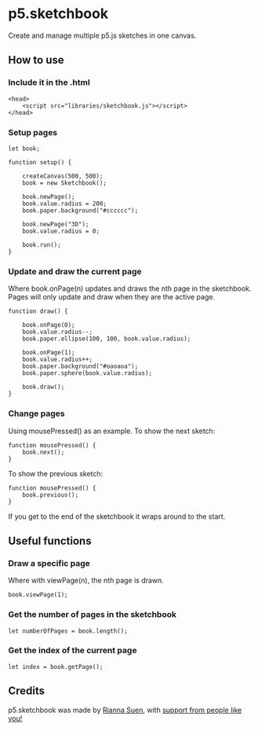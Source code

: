 # p5.sketchbook

Create and manage multiple p5.js sketches in one canvas.

## How to use

### Include it in the .html

    <head>
        <script src="libraries/sketchbook.js"></script>
    </head>

### Setup pages

    let book;

    function setup() {

        createCanvas(500, 500);
        book = new Sketchbook();

        book.newPage();
        book.value.radius = 200;
        book.paper.background("#cccccc");

        book.newPage("3D");
        book.value.radius = 0;

        book.run();
    }

### Update and draw the current page

Where book.onPage(n) updates and draws the nth page in the sketchbook. Pages will only update and draw when they are the active page.

    function draw() {

        book.onPage(0);
        book.value.radius--;
        book.paper.ellipse(100, 100, book.value.radius);

        book.onPage(1);
        book.value.radius++;
        book.paper.background("#oaoaoa");
        book.paper.sphere(book.value.radius);

        book.draw();
    }

### Change pages

Using mousePressed() as an example. To show the next sketch:

    function mousePressed() {
        book.next();
    }

 To show the previous sketch:

    function mousePressed() {
        book.previous();
    }

If you get to the end of the sketchbook it wraps around to the start.

## Useful functions

### Draw a specific page

Where with viewPage(n), the nth page is drawn.

    book.viewPage(1);

### Get the number of pages in the sketchbook

    let numberOfPages = book.length();

### Get the index of the current page

    let index = book.getPage();

## Credits

p5.sketchbook was made by [Rianna Suen](https://vividfax.github.io), with [support from people like you!](https://patreon.com/vividfax)
